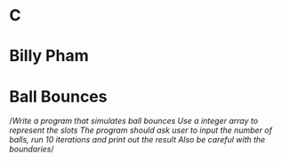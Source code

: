 # C
# Billy Pham
# Ball Bounces
/*Write a program that simulates ball bounces
 Use a integer array to represent the slots
 The program should ask user to input the number of balls, run 10 iterations and print out the result
 Also be careful with the boundaries*/
